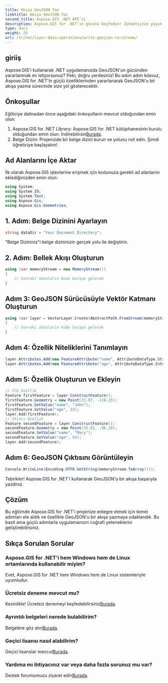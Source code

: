 ```yaml
---
title: Akışa GeoJSON Yaz
linktitle: Akışa GeoJSON Yaz
second_title: Aspose.GIS .NET API'si
description: Aspose.GIS for .NET'in gücünü keşfedin! Zahmetsizce yayın yapmak için GeoJSON yazın. Kusursuz coğrafi entegrasyon için hemen indirin.
type: docs
weight: 25
url: /tr/net/layer-data-operations/write-geojson-to-stream/
---
```

## giriiş
Aspose.GIS'i kullanarak .NET uygulamanızda GeoJSON'un gücünden yararlanmak mı istiyorsunuz? Peki, doğru yerdesiniz! Bu adım adım kılavuz, Aspose.GIS for .NET'in güçlü özelliklerinden yararlanarak GeoJSON'u bir akışa yazma sürecinde size yol gösterecektir.
## Önkoşullar
Eğiticiye dalmadan önce aşağıdaki önkoşulların mevcut olduğundan emin olun:
1. Aspose.GIS for .NET Library: Aspose.GIS for .NET kütüphanesinin kurulu olduğundan emin olun. İndirebilirsin[Burada](https://releases.aspose.com/gis/net/).
2. Belge Dizini: Projenizde bir belge dizini kurun ve yolunu not edin.
Şimdi öğreticiye başlayalım!
## Ad Alanlarını İçe Aktar
İlk olarak Aspose.GIS işlevlerine erişmek için kodunuza gerekli ad alanlarını eklediğinizden emin olun:
```csharp
using System;
using System.IO;
using System.Text;
using Aspose.Gis;
using Aspose.Gis.Geometries;
```
## 1. Adım: Belge Dizinini Ayarlayın
```csharp
string dataDir = "Your Document Directory";
```
"Belge Dizininiz"i belge dizininizin gerçek yolu ile değiştirin.
## 2. Adım: Bellek Akışı Oluşturun
```csharp
using (var memoryStream = new MemoryStream())
{
    // Sonraki adımların kodu buraya gelecek
}
```
## Adım 3: GeoJSON Sürücüsüyle Vektör Katmanı Oluşturun
```csharp
using (var layer = VectorLayer.Create(AbstractPath.FromStream(memoryStream), Drivers.GeoJson))
{
    // Sonraki adımların kodu buraya gelecek
}
```
## Adım 4: Özellik Niteliklerini Tanımlayın
```csharp
layer.Attributes.Add(new FeatureAttribute("name", AttributeDataType.String));
layer.Attributes.Add(new FeatureAttribute("age", AttributeDataType.Integer));
```
## Adım 5: Özellik Oluşturun ve Ekleyin
```csharp
// İlk Özellik
Feature firstFeature = layer.ConstructFeature();
firstFeature.Geometry = new Point(33.97, -118.25);
firstFeature.SetValue("name", "John");
firstFeature.SetValue("age", 23);
layer.Add(firstFeature);
// İkinci Özellik
Feature secondFeature = layer.ConstructFeature();
secondFeature.Geometry = new Point(35.81, -96.28);
secondFeature.SetValue("name", "Mary");
secondFeature.SetValue("age", 54);
layer.Add(secondFeature);
```
## Adım 6: GeoJSON Çıktısını Görüntüleyin
```csharp
Console.WriteLine(Encoding.UTF8.GetString(memoryStream.ToArray()));
```
Tebrikler! Aspose.GIS for .NET'i kullanarak GeoJSON'u bir akışa başarıyla yazdınız.
## Çözüm
Bu eğitimde Aspose.GIS for .NET'i projenize entegre etmek için temel adımları ele aldık ve özellikle GeoJSON'u bir akışa yazmaya odaklandık. Bu basit ama güçlü adımlarla uygulamanızın coğrafi yeteneklerini geliştirebilirsiniz.
## Sıkça Sorulan Sorular
### Aspose.GIS for .NET'i hem Windows hem de Linux ortamlarında kullanabilir miyim?
Evet, Aspose.GIS for .NET hem Windows hem de Linux sistemleriyle uyumludur.
### Ücretsiz deneme mevcut mu?
 Kesinlikle! Ücretsiz denemeyi keşfedebilirsiniz[Burada](https://releases.aspose.com/).
### Ayrıntılı belgeleri nerede bulabilirim?
 Belgelere göz atın[Burada](https://reference.aspose.com/gis/net/).
### Geçici lisansı nasıl alabilirim?
 Geçici lisanslar mevcut[Burada](https://purchase.aspose.com/temporary-license/).
### Yardıma mı ihtiyacınız var veya daha fazla sorunuz mu var?
 Destek forumumuzu ziyaret edin[Burada](https://forum.aspose.com/c/gis/33).